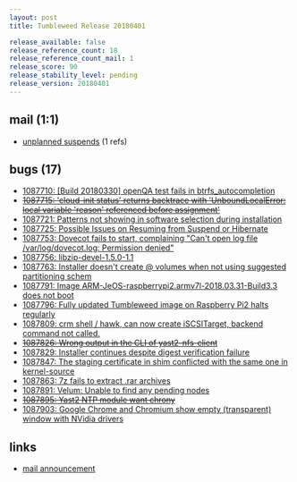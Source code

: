 ```yaml
---
layout: post
title: Tumbleweed Release 20180401

release_available: false
release_reference_count: 18
release_reference_count_mail: 1
release_score: 90
release_stability_level: pending
release_version: 20180401
---
```


## mail (1:1)

- [unplanned suspends](https://lists.opensuse.org/opensuse-factory/2018-04/msg00074.html) (1 refs)

## bugs (17)

<!--more-->

- [1087710: [Build 20180330] openQA test fails in btrfs_autocompletion](https://bugzilla.opensuse.org/show_bug.cgi?id=1087710)
- ~~[1087715: 'cloud-init status' returns backtrace with  'UnboundLocalError: local variable 'reason' referenced before assignment'](https://bugzilla.opensuse.org/show_bug.cgi?id=1087715)~~
- [1087721: Patterns not showing in software selection during installation](https://bugzilla.opensuse.org/show_bug.cgi?id=1087721)
- [1087725: Possible Issues on Resuming from Suspend or Hibernate](https://bugzilla.opensuse.org/show_bug.cgi?id=1087725)
- [1087753: Dovecot fails to start, complaining "Can't open log file /var/log/dovecot.log: Permission denied"](https://bugzilla.opensuse.org/show_bug.cgi?id=1087753)
- [1087756: libzip-devel-1.5.0-1.1](https://bugzilla.opensuse.org/show_bug.cgi?id=1087756)
- [1087763: Installer doesn't create @ volumes when not using suggested partitioning schem](https://bugzilla.opensuse.org/show_bug.cgi?id=1087763)
- [1087791: Image ARM-JeOS-raspberrypi2.armv7l-2018.03.31-Build3.3 does not boot](https://bugzilla.opensuse.org/show_bug.cgi?id=1087791)
- [1087796: Fully updated Tumbleweed image on Raspberry Pi2 halts regularly](https://bugzilla.opensuse.org/show_bug.cgi?id=1087796)
- [1087809: crm shell / hawk, can now create iSCSITarget, backend command not called.](https://bugzilla.opensuse.org/show_bug.cgi?id=1087809)
- ~~[1087826: Wrong output in the CLI of yast2-nfs-client](https://bugzilla.opensuse.org/show_bug.cgi?id=1087826)~~
- [1087829: Installer continues despite digest verification failure](https://bugzilla.opensuse.org/show_bug.cgi?id=1087829)
- [1087847: The staging certificate in shim conflicted with the same one in kernel-source](https://bugzilla.opensuse.org/show_bug.cgi?id=1087847)
- [1087863: 7z fails to extract .rar archives](https://bugzilla.opensuse.org/show_bug.cgi?id=1087863)
- [1087891: Velum: Unable to find any pending nodes](https://bugzilla.opensuse.org/show_bug.cgi?id=1087891)
- ~~[1087895: Yast2 NTP module want chrony](https://bugzilla.opensuse.org/show_bug.cgi?id=1087895)~~
- [1087903: Google Chrome and Chromium show empty (transparent) window with NVidia drivers](https://bugzilla.opensuse.org/show_bug.cgi?id=1087903)



## links

- [mail announcement](https://lists.opensuse.org/opensuse-factory/2018-04/msg00042.html)
